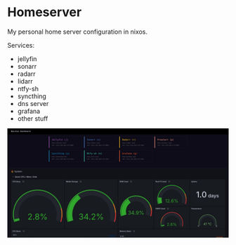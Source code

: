 # Homeserver
My personal home server configuration in nixos.

Services:
- jellyfin
- sonarr
- radarr
- lidarr
- ntfy-sh
- syncthing
- dns server
- grafana
- other stuff

![Screenshot](./media/screenshot.jpg)

